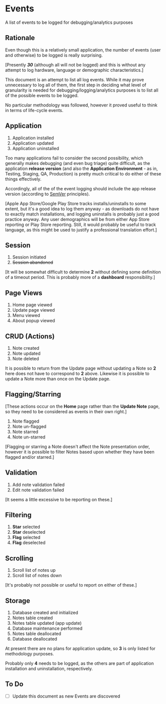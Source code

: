 # Events

A list of events to be logged for debugging/analytics purposes

## Rationale

Even though this is a relatively small application, the number
of events (user and otherwise) to be logged is really surprising.

[Presently ___30___ (although all will not be logged) and this
 is without any attempt to log hardware, language or demographic
 characteristics.]

This document is an attempt to list all log events. While it may
prove unnecessary to log all of them, the first step in deciding
what level of granularity is needed for debugging/logging/analytics
purposes is to list all of the possible events to be logged.

No particular methodology was followed, however it proved useful
to think in terms of life-cycle events.

## Application

1. Application installed
2. Application updated
3. Application uninstalled

Too many applications fail to consider the second possibility,
which generally makes debugging (and even bug triage) quite
difficult, as the application __release version__ (and also
the __Application Environment__ - as in, Testing, Staging, QA,
Production) is pretty much critical to do either of these things
effectively.

Accordingly, all of the of the event logging should include
the app release version (according to [SemVer](http://semver.org)
principles).

[Apple App Store/Google Play Store tracks installs/uninstalls
 to some extent, but it's a good idea to log them anyway - as
 downloads do not have to exactly match installations, and logging
 uninstalls is probably just a good practice anyway. Any user
 demographics will be from either App Store reporting or Play
 Store reporting. Still, it would probably be useful to track
 language, as this might be used to justify a professional
 translation effort.]

## Session

1. Session initiated
2. <del>Session abandoned</del>

[It will be somewhat difficult to determine __2__ without
 defining some definition of a timeout period. This is
 probably more of a __dashboard__ responsibility.]

## Page Views

1. Home page viewed
2. Update page viewed
3. Menu viewed
4. About popup viewed

## CRUD (Actions)

1. Note created
2. Note updated
3. Note deleted

It is possible to return from the Update page without
updating a Note so __2__ here does not have to correspond
to __2__ above. Likewise it is possible to update a Note
more than once on the Update page.

## Flagging/Starring

[These actions occur on the __Home__ page rather than
 the __Update Note__ page, so they need to be considered
 as events in their own right.]

1. Note flagged
1. Note un-flagged
2. Note starred
2. Note un-starred

[Flagging or starring a Note doesn't affect the Note
 presentation order, however it is possible to filter
 Notes based upon whether they have been flagged and/or
 starred.]

## Validation

1. Add note validation failed
2. Edit note validation failed

[It seems a little excessive to be reporting on these.]

## Filtering

1. __Star__ selected
1. __Star__ deselected
1. __Flag__ selected
1. __Flag__ deselected

## Scrolling

1. Scroll list of notes up
2. Scroll list of notes down

[It's probably not possible or useful to report on either of these.]

## Storage

1. Database created and initialized
2. Notes table created
3. Notes table updated (app update)
4. Database maintenance performed
5. Notes table deallocated
6. Database deallocated

At present there are no plans for application update, so __3__
is only listed for methodology purposes.

Probably only __4__ needs to be logged, as the others are part
of application installation and uninstallation, respectively.

## To Do

- [ ] Update this document as new Events are discovered
